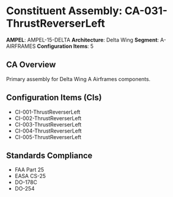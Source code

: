 # Constituent Assembly: CA-031-ThrustReverserLeft

**AMPEL**: AMPEL-15-DELTA
**Architecture**: Delta Wing
**Segment**: A-AIRFRAMES
**Configuration Items**: 5

## CA Overview
Primary assembly for Delta Wing A Airframes components.

## Configuration Items (CIs)
- CI-001-ThrustReverserLeft
- CI-002-ThrustReverserLeft
- CI-003-ThrustReverserLeft
- CI-004-ThrustReverserLeft
- CI-005-ThrustReverserLeft

## Standards Compliance
- FAA Part 25
- EASA CS-25
- DO-178C
- DO-254
